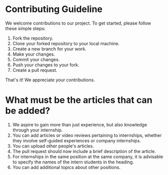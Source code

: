 # Contributing Guideline

We welcome contributions to our project. To get started, please follow these simple steps:

1. Fork the repository.
2. Clone your forked repository to your local machine.
3. Create a new branch for your work.
4. Make your changes.
5. Commit your changes.
6. Push your changes to your fork.
7. Create a pull request.

That's it! We appreciate your contributions.

# What must be the articles that can be added?
1. We aspire to gain more than just experience, but also knowledge through your internship.
2. You can add articles or video reviews pertaining to internships, whether they involve self-guided experiences or company internships.
3. You can upload other people's articles.
4. The pull request should now include a brief description of the article.
5. For internships in the same position at the same company, it is advisable to specify the names of the intern students in the heading.
6. You can add additional topics about other positions.
